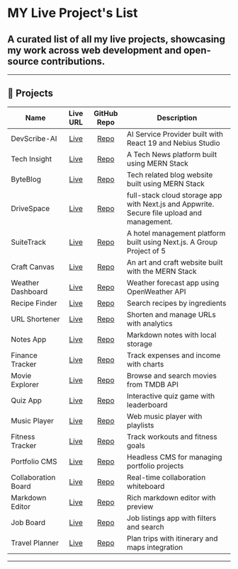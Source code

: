 # MY Live Project's List

## A curated list of all my live projects, showcasing my work across web development and open-source contributions.


---

## 📂 Projects

| Name              | Live URL                                  | GitHub Repo                                       | Description                          |
|-------------------|:-----------------------------------------:|:-------------------------------------------------:|--------------------------------------|
| DevScribe-AI     | [Live](https://devscribe-ai.vercel.app)  | [Repo](https://github.com/dev-rashedin/devScribe-ai)      | AI Service Provider built with React 19 and Nebius Studio    |
| Tech Insight           | [Live](https://tech-insights-d2159.web.app/)    | [Repo](https://github.com/dev-rashedin/techInsights-Project)    | A Tech News platform built using MERN Stack               |
| ByteBlog         | [Live](https://byteblog-da679.web.app)       | [Repo](https://github.com/dev-rashedin/ByteBlog-Client-Side)  | Tech related blog website built using MERN Stack                     |
| DriveSpace          | [Live](https://drivespace.vercel.app)   | [Repo](https://github.com/dev-rashedin/DriveSpace)   | full-stack cloud storage app with Next.js and Appwrite. Secure file upload and management.                          |
| SuiteTrack              | [Live](https://suite-track.vercel.app)       | [Repo](https://github.com/dev-rashedin/SuiteTrack-Project)       | A hotel management platform built using Next.js. A Group Project of 5                        |
| Craft Canvas      | [Live](https://a10-assignment-project.web.app)      | [Repo](https://github.com/dev-rashedin/A10-Craft-Canvas-Client)      | An art and craft website built with the MERN Stack                          |
| Weather Dashboard     | [Live](https://weather-demo.netlify.app)   | [Repo](https://github.com/username/weather-app)    | Weather forecast app using OpenWeather API                |
| Recipe Finder         | [Live](https://recipes-demo.vercel.app)    | [Repo](https://github.com/username/recipe-finder)  | Search recipes by ingredients                             |
| URL Shortener         | [Live](https://short-url-demo.netlify.app) | [Repo](https://github.com/username/url-shortener)  | Shorten and manage URLs with analytics                    |
| Notes App             | [Live](https://notes-demo.vercel.app)      | [Repo](https://github.com/username/notes-app)      | Markdown notes with local storage                         |
| Finance Tracker       | [Live](https://finance-demo.vercel.app)    | [Repo](https://github.com/username/finance-tracker)| Track expenses and income with charts                     |
| Movie Explorer        | [Live](https://movies-demo.vercel.app)     | [Repo](https://github.com/username/movie-explorer) | Browse and search movies from TMDB API                    |
| Quiz App              | [Live](https://quiz-demo.netlify.app)      | [Repo](https://github.com/username/quiz-app)       | Interactive quiz game with leaderboard                    |
| Music Player          | [Live](https://music-demo.vercel.app)      | [Repo](https://github.com/username/music-player)   | Web music player with playlists                           |
| Fitness Tracker       | [Live](https://fitness-demo.netlify.app)   | [Repo](https://github.com/username/fitness-tracker)| Track workouts and fitness goals                          |
| Portfolio CMS         | [Live](https://cms-demo.vercel.app)        | [Repo](https://github.com/username/portfolio-cms)  | Headless CMS for managing portfolio projects              |
| Collaboration Board   | [Live](https://board-demo.vercel.app)      | [Repo](https://github.com/username/collab-board)   | Real-time collaboration whiteboard                        |
| Markdown Editor       | [Live](https://editor-demo.netlify.app)    | [Repo](https://github.com/username/markdown-editor)| Rich markdown editor with preview                         |
| Job Board             | [Live](https://jobs-demo.vercel.app)       | [Repo](https://github.com/username/job-board)      | Job listings app with filters and search                  |
| Travel Planner        | [Live](https://travel-demo.vercel.app)     | [Repo](https://github.com/username/travel-planner) | Plan trips with itinerary and maps integration            |

---